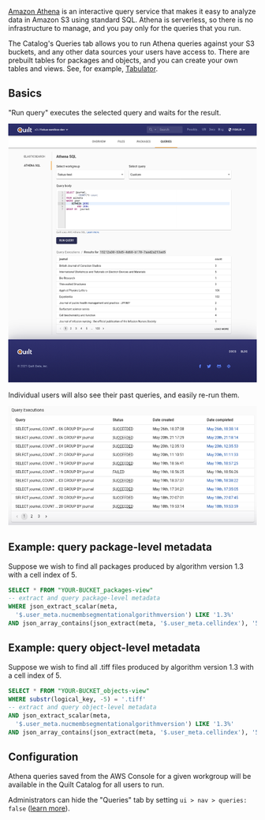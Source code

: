 <!-- markdownlint-disable-next-line first-line-h1 -->
[Amazon Athena](https://aws.amazon.com/athena/) is an interactive query service
that makes it easy to analyze data in Amazon S3 using standard SQL. Athena is
serverless, so there is no infrastructure to manage, and you pay only for the
queries that you run.

The Catalog's Queries tab allows you to run Athena queries against your S3
buckets, and any other data sources your users have access to. There are
prebuilt tables for packages and objects, and you can create your own tables and
views. See, for example, [Tabulator](advanced-features/tabulator.md).

## Basics

"Run query" executes the selected query and waits for the result.

![ui](../imgs/athena-ui.png)

 Individual users will also see their past queries, and easily re-run them.

![history](../imgs/athena-history.png)

## Example: query package-level metadata

Suppose we wish to find all packages produced by algorithm version 1.3 with a
cell index of 5.

```sql
SELECT * FROM "YOUR-BUCKET_packages-view"
-- extract and query package-level metadata
WHERE json_extract_scalar(meta, 
  '$.user_meta.nucmembsegmentationalgorithmversion') LIKE '1.3%'
AND json_array_contains(json_extract(meta, '$.user_meta.cellindex'), '5');
```

## Example: query object-level metadata

Suppose we wish to find all .tiff files produced by algorithm version 1.3
with a cell index of 5.

```sql
SELECT * FROM "YOUR-BUCKET_objects-view"
WHERE substr(logical_key, -5) = '.tiff'
-- extract and query object-level metadata
AND json_extract_scalar(meta, 
  '$.user_meta.nucmembsegmentationalgorithmversion') LIKE '1.3%'
AND json_array_contains(json_extract(meta, '$.user_meta.cellindex'), '5');
```

## Configuration

Athena queries saved from the AWS Console for a given workgroup will be
available in the Quilt Catalog for all users to run.

Administrators can hide the "Queries" tab by setting `ui > nav > queries: false`
([learn more](./Preferences.md)).
